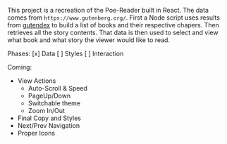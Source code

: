 This project is a recreation of the Poe-Reader built in React. The data comes from `https://www.gutenberg.org/`. First a Node script uses results from [gutendex](https://github.com/garethbjohnson/gutendex) to build a list of books and their respective chapers. Then retrieves all the story contents. That data is then used to select and view what book and what story the viewer would like to read.

Phases:
[x] Data
[ ] Styles
[ ] Interaction

Coming:

- View Actions
  - Auto-Scroll & Speed
  - PageUp/Down
  - Switchable theme
  - Zoom In/Out
- Final Copy and Styles
- Next/Prev Navigation
- Proper Icons
